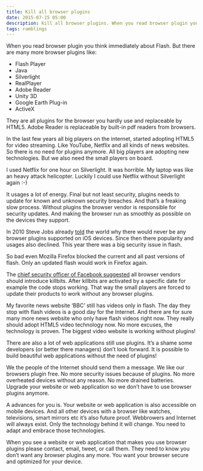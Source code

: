 ```yaml
---
title: Kill all browser plugins
date: 2015-07-15 05:00
description: Kill all browser plugins. When you read browser plugin you think immediately about Flash.
tags: ramblings
---
```


When you read browser plugin you think immediately about Flash. But there are many more browser plugins like:

- Flash Player
- Java
- Silverlight
- RealPlayer
- Adobe Reader
- Unity 3D
- Google Earth Plug-in
- ActiveX


They are all plugins for the browser you hardly use and replaceable by HTML5. Adobe Reader is replaceable by built-in pdf readers from browsers.

In the last few years all big players on the internet, started adopting HTML5 for video streaming. Like YouTube, Netflix and all kinds of news websites. So there is no need for plugins anymore. All big players are adopting new technologies. But we also need the small players on board.

I used Netflix for one hour on Silverlight. It was horrible. My laptop was like an heavy attack helicopter. Luckily I could use Netflix without Silverlight again :-)

It usages a lot of energy. Final but not least security, plugins needs to update for known and unknown security breaches. And that’s a freaking slow process. Without plugins the browser vendor is responsible for security updates. And making the browser run as smoothly as possible on the devices they support.

In 2010 Steve Jobs already [told](https://web.archive.org/web/20151028220642/https://www.apple.com/hotnews/thoughts-on-flash/) the world why there would never be any browser plugins supported on iOS devices. Since then there popularity and usages also declined. This year there was a big security issue in flash.

So bad even Mozilla Firefox blocked the current and all past versions of flash. Only an updated flash would work in Firefox again.

The [chief security officer of Facebook suggested](https://www.theverge.com/2015/7/13/8948459/adobe-flash-insecure-says-facebook-cso) all browser vendors should introduce killbits. After killbits are activated by a specific date for example the code stops working. That way the small players are forced to update their products to work without any browser plugins.

My favorite news website ‘BBC’ still has videos only in flash. The day they stop with flash videos is a good day for the Internet. And there are for sure many more news website who only have flash videos right now. They really should adopt HTML5 video technology now. No more excuses, the technology is proven. The biggest video website is working without plugins!

There are also a lot of web applications still use plugins. It’s a shame some developers (or better there managers) don’t look forward. It is possible to build beautiful web applications without the need of plugins!

We the people of the Internet should send them a message. We like our browsers plugin free. No more security issues because of plugins. No more overheated devices without any reason. No more drained batteries. Upgrade your website or web application so we don’t have to use browser plugins anymore.

A advances for you is. Your website or web application is also accessible on mobile devices. And all other devices with a browser like watches, televisions, smart mirrors etc it’s also future proof. Webbrowers and Internet will always exist. Only the technology behind it will change. You need to adapt and embrace those technologies.

When you see a website or web application that makes you use browser plugins please contact, email, tweet, or call them. They need to know you don’t want any browser plugins any more. You want your browser secure and optimized for your device.

